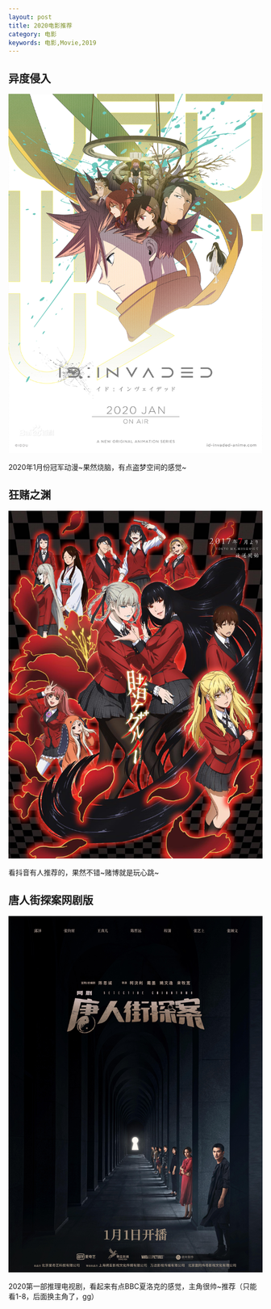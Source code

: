 ```yaml
---
layout: post
title: 2020电影推荐 
category: 电影
keywords: 电影,Movie,2019
---
```


## 异度侵入

![cover](https://raw.githubusercontent.com/NeroLiang19/NeroLiang19.github.io/master/_src/Movies/2020-03/20200311.jpg)

2020年1月份冠军动漫~果然烧脑，有点盗梦空间的感觉~

## 狂赌之渊

![cover](https://raw.githubusercontent.com/NeroLiang19/NeroLiang19.github.io/master/_src/Movies/2020-03/20200310.jpg)

看抖音有人推荐的，果然不错~赌博就是玩心跳~

## 唐人街探案网剧版

![cover](https://raw.githubusercontent.com/NeroLiang19/NeroLiang19.github.io/master/_src/Movies/2020-01/202001101.jpg)

2020第一部推理电视剧，看起来有点BBC夏洛克的感觉，主角很帅~推荐（只能看1-8，后面换主角了，gg）


